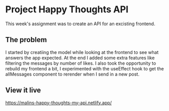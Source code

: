 # Project Happy Thoughts API

This week's assignment was to create an API for an excisting frontend. 

## The problem

I started by creatiing the model while looking at the frontend to see what answers the app expected. At the end I added some extra features like filtering the messages by number of likes. I also took the opportunity to rebuild my frontend a bit, I experimented with the useEffect hook to get the allMessages component to rerender when I send in a new post.

## View it live

https://malins-happy-thoughts-my-api.netlify.app/
